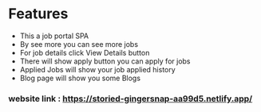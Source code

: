 # Features #
* This a job portal SPA 
* By see more you can see more jobs
* For job details click View Details button
* There will show apply button you can apply for jobs
* Applied Jobs will show your job applied history
* Blog page will show you some Blogs
### website link : https://storied-gingersnap-aa99d5.netlify.app/